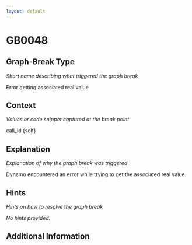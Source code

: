 ```yaml
---
layout: default
---
```

# GB0048

## Graph-Break Type
*Short name describing what triggered the graph break*

Error getting associated real value

## Context
*Values or code snippet captured at the break point*

call_id {self}

## Explanation
*Explanation of why the graph break was triggered*

Dynamo encountered an error while trying to get the associated real value.

## Hints
*Hints on how to resolve the graph break*

*No hints provided.*


## Additional Information

<!-- ADDITIONAL INFORMATION START - Add custom information below this line -->

<!-- ADDITIONAL INFORMATION END -->

